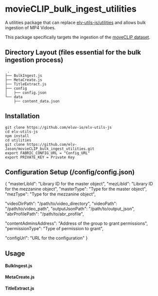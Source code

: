# movieCLIP_bulk_ingest_utilities

A utilities package that can replace [elv-utils-js/utilities](https://github.com/eluv-io/elv-utils-js/) and allows bulk ingestion of MP4 Vidoes.

This package specifically targets the ingestion of the [moveCLIP dataset](https://sail.usc.edu/~mica/MovieCLIP//).

## Directory Layout (files essential for the bulk ingestion process)

     .
    ├── BulkIngest.js
    ├── MetaCreate.js
    ├── TitleExtract.js
    ├── config
    │   ├── config.json
    └── data
        ├── content_data.json

## Installation

```
git clone https://github.com/eluv-io/elv-utils-js
cd elv-utils-js
npm install
cd utilities
git clone https://github.com/elv-Jason/movieCLIP_bulk_ingest_utilities.git
export FABRIC_CONFIG_URL = "Config_URL"
export PRIVATE_KEY = Private Key
```

## Configuration Setup (/config/config.json)

{
  "masterLibId": "Library ID for the master object",
  "mezLibId": "Library ID for the mezzanine object",
  "masterType": "Type for the master object",
  "mezType": "Type for the mezzanine object",
  
  "videoDirPath": "/path/to/video_directory",
  "videoPath": "/path/to/video_path",
  "outputJsonPath": "/path/to/output_json",
  "abrProfilePath": "/path/to/abr_profile",
  
  "contentAdminsAddress": "Address of the group to grant permissions",
  "permissionType": "Type of permission to grant",
  
  "configUrl": "URL for the configuration"
}

## Usage

#### BulkIngest.js


#### MetaCreate.js
#### TitleExtract.js
